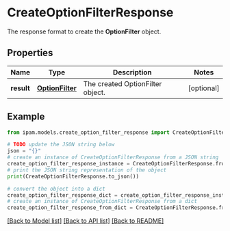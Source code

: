# CreateOptionFilterResponse

The response format to create the __OptionFilter__ object.

## Properties

Name | Type | Description | Notes
------------ | ------------- | ------------- | -------------
**result** | [**OptionFilter**](OptionFilter.md) | The created OptionFilter object. | [optional] 

## Example

```python
from ipam.models.create_option_filter_response import CreateOptionFilterResponse

# TODO update the JSON string below
json = "{}"
# create an instance of CreateOptionFilterResponse from a JSON string
create_option_filter_response_instance = CreateOptionFilterResponse.from_json(json)
# print the JSON string representation of the object
print(CreateOptionFilterResponse.to_json())

# convert the object into a dict
create_option_filter_response_dict = create_option_filter_response_instance.to_dict()
# create an instance of CreateOptionFilterResponse from a dict
create_option_filter_response_from_dict = CreateOptionFilterResponse.from_dict(create_option_filter_response_dict)
```
[[Back to Model list]](../README.md#documentation-for-models) [[Back to API list]](../README.md#documentation-for-api-endpoints) [[Back to README]](../README.md)



